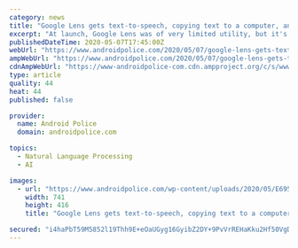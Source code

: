 ```yaml
---
category: news
title: "Google Lens gets text-to-speech, copying text to a computer, and more"
excerpt: "At launch, Google Lens was of very limited utility, but it's getting better. Today, Google has announced a raft of new text-oriented features in Lens,"
publishedDateTime: 2020-05-07T17:45:00Z
webUrl: "https://www.androidpolice.com/2020/05/07/google-lens-gets-text-to-speech-copying-text-to-a-computer-and-more/"
ampWebUrl: "https://www.androidpolice.com/2020/05/07/google-lens-gets-text-to-speech-copying-text-to-a-computer-and-more/?amp"
cdnAmpWebUrl: "https://www-androidpolice-com.cdn.ampproject.org/c/s/www.androidpolice.com/2020/05/07/google-lens-gets-text-to-speech-copying-text-to-a-computer-and-more/?amp"
type: article
quality: 44
heat: 44
published: false

provider:
  name: Android Police
  domain: androidpolice.com

topics:
  - Natural Language Processing
  - AI

images:
  - url: "https://www.androidpolice.com/wp-content/uploads/2020/05/E695_Lens_Productivity_Blog_Header2x_BdBso.max-1000x1000-1.png"
    width: 741
    height: 416
    title: "Google Lens gets text-to-speech, copying text to a computer, and more"

secured: "i4haPbT59M5852l19Thh9E+eOaUGyg16GyibZ2DY+9PvVrREHaKku2Hf50VgDvd7TqLAelJrZim66nCyXAJjJnMI7i+wc11xnEe/+k1EYrGQ1k0EAGlI7ft3+fTBLgwjsTIDXAoHvGyfGm7/jPHv0CauRsTITWb5hRtxKgdegC9iVUQDddtfjkskMqg4T78RrfOP3ZrhhiZA7Fwq5Cb7N9aFl+WydfzCMwpCOF6EBSSthw2C3NG27CbDZTGC+roc52qNif9dbPq5JRhcm8pRkDrZHQfnA4FHbr+9Z3MbqxQXYGYX3iKM+1fIB4saXYh93+30OnWt3QS/pir7vKheJbxCRw8MWiYxVGJvNROPY+7cFv4CdmTUasDfJcbFnVFoMl4YDpYw9c5/d+EiygKLOpEtP5YRIiC5YfsJjSPOocojtj82VxgYwFwAChLfvVRoxDy9xiS8xi01PXQ0Ku2fGi5/pnjuLRmDusFGjD8tECs=;+gajaZ4vuaF4Ya43rZGGZw=="
---
```


